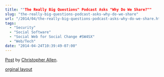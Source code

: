 ```yaml
---
title: ""The Really Big Questions" Podcast Asks "Why Do We Share?""
slug: "the-really-big-questions-podcast-asks-why-do-we-share"
url: "/2014/04/the-really-big-questions-podcast-asks-why-do-we-share.html"
tags:
  - "Security"
  - "Social Software"
  - "Social Web for Social Change #SW4SX"
  - "Web/Tech"
date: "2014-04-24T10:39:49-07:00"
---
```

<div id="fb-root"></div> <script>(function(d, s, id) { var js, fjs = d.getElementsByTagName(s)[0]; if (d.getElementById(id)) return; js = d.createElement(s); js.id = id; js.src = "//connect.facebook.net/en_US/all.js#xfbml=1"; fjs.parentNode.insertBefore(js, fjs); }(document, 'script', 'facebook-jssdk'));</script>
<div class="fb-post" data-href="https://www.facebook.com/ChristopherRayAllen/posts/10152374247820540" data-width="600"><div class="fb-xfbml-parse-ignore"><a href="https://www.facebook.com/ChristopherRayAllen/posts/10152374247820540">Post</a> by <a href="https://www.facebook.com/ChristopherRayAllen">Christopher Allen</a>.</div></div>
<p class="previous"><a href="/previous/2014/04/the-really-big-questions-podcast-asks-why-do-we-share.html" rel="syndication">orginal layout</a></p>
